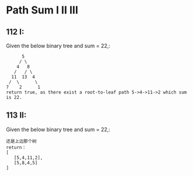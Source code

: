 # Path Sum I II III

## 112 I:
Given the below binary tree and sum = 22,:
```
      5
     / \
    4   8
   /   / \
  11  13  4
 /  \      \
7    2      1
return true, as there exist a root-to-leaf path 5->4->11->2 which sum is 22.
```

## 113 II:
Given the below binary tree and sum = 22,:
```
还是上边那个树
return：
[
   [5,4,11,2],
   [5,8,4,5]
]
```
